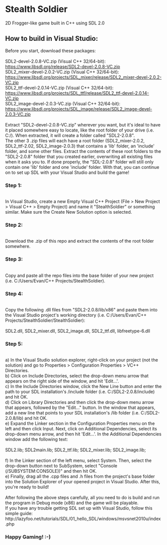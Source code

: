 # Stealth Soldier
2D Frogger-like game built in C++ using SDL 2.0

## How to build in Visual Studio:

Before you start, download these packages: 
<br>
<br>
SDL2-devel-2.0.8-VC.zip (Visual C++ 32/64-bit): https://www.libsdl.org/release/SDL2-devel-2.0.8-VC.zip
<br>
SDL2_mixer-devel-2.0.2-VC.zip (Visual C++ 32/64-bit): https://www.libsdl.org/projects/SDL_mixer/release/SDL2_mixer-devel-2.0.2-VC.zip
<br>
SDL2_ttf-devel-2.0.14-VC.zip (Visual C++ 32/64-bit): https://www.libsdl.org/projects/SDL_ttf/release/SDL2_ttf-devel-2.0.14-VC.zip
<br>
SDL2_image-devel-2.0.3-VC.zip (Visual C++ 32/64-bit): https://www.libsdl.org/projects/SDL_image/release/SDL2_image-devel-2.0.3-VC.zip
<br>
<br>
Extract "SDL2-devel-2.0.8-VC.zip" wherever you want, but it's ideal to have it placed somewhere easy to locate, like the root folder of your drive (i.e. C:/). When extracted, it will create a folder called "SDL2-2.0.8".<br>
The other 3 .zip files will each have a root folder (SDL2_mixer-2.0.2, SDL2_ttf-2.02, SDL2_image-2.0.3) that contains a 'lib' folder, an 'include' folder, and some other files. Extract the contents of these root folders to the "SDL2-2.0.8" folder that you created earlier, overwriting all existing files when it asks you to. If done properly, the "SDL-2.0.8" folder will still only contain one 'lib' folder and one 'include' folder. With that, you can continue on to set up SDL with your Visual Studio and build the game!
<br>
<h3>Step 1:</h3>
<br>
In Visual Studio, create a new Empty Visual C++ Project (File > New Project > Visual C++ > Empty Project) and name it "StealthSoldier" or something similar. Make sure the Create New Solution option is selected.
<br>
<h3>Step 2:</h3>
<br>
Download the .zip of this repo and extract the contents of the root folder somewhere.
<br>
<h3>Step 3:</h3>
<br>
Copy and paste all the repo files into the base folder of your new project (i.e. C:/Users/Evan/C++ Projects/StealthSoldier).
<br>
<h3>Step 4:</h3>
<br>
Copy the following .dll files from "SDL2-2.0.8/lib/x86" and paste them into the Visual Studio project's working directory (i.e. C:/Users/Evan/C++ Projects/StealthSoldier/StealthSoldier):
<br>
<br>
SDL2.dll,
SDL2_mixer.dll,
SDL2_image.dll,
SDL2_ttf.dll,
libfreetype-6.dll
<br>
<h3>Step 5:</h3>
<br>
a) In the Visual Studio solution explorer, right-click on your project (not the solution) and go to Properties > Configuration Properties > VC++ Directories.<br>
b) Click on Include Directories, select the drop-down menu arrow that appears on the right side of the window, and hit 'Edit...'.<br>
c) In the Include Directories window, click the New Line button and enter the path to your SDL installation's /include folder (i.e. C:/SDL2-2.0.8/include) and hit OK.<br>
d) Click on Library Directories and then click the drop-down menu arrow that appears, followed by the "Edit..." button. In the window that appears, add a new line that points to your SDL installation's /lib folder (i.e. C:/SDL2-2.0.8/lib) and hit OK.<br>
e) Expand the Linker section in the Configuration Properties menu on the left and then click Input. Next, click on Additional Dependencies, select its drop-down menu arrow, and then hit 'Edit...'. In the Additional Dependencies window add the following text:
<br>
<br>
SDL2.lib; 
SDL2main.lib; 
SDL2_ttf.lib; 
SDL2_mixer.lib;  
SDL2_image.lib;
<br>
<br>
f) In the Linker section of the left menu, select System. Then, select the drop-down button next to SubSystem, select "Console (/SUBSYSTEM:CONSOLE))" and then hit OK.<br>
e) Finally, drag all the .cpp files and .h files from the project's base folder into the Solution Explorer of your opened project in Visual Studio. After this, you're ready to build!
<br>
<br>
After following the above steps carefully, all you need to do is build and run the program in Debug mode (x86) and the game will be playable.<br>
If you have any trouble getting SDL set up with Visual Studio, follow this simple guide: http://lazyfoo.net/tutorials/SDL/01_hello_SDL/windows/msvsnet2010u/index.php
<br>
<h3>Happy Gaming! :-)</h3>

